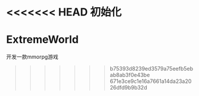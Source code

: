 <<<<<<< HEAD
初始化
=======
# ExtremeWorld
开发一款mmorpg游戏
>>>>>>> b75393d8239ed3579a75eefb5ebab8ab3f0e43be
>>>>>>> 671e3ce9c1e16a7661a14da23a2026dfd9b9b32d
